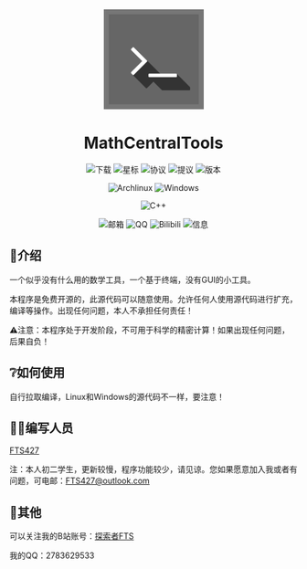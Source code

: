 <div align="center">
    <img width="175" src="/other/icon/MCT.png"></img>
</div>

<h1 align="center">MathCentralTools</h1>

<div align="center">

![下载](https://img.shields.io/github/downloads/FTS427/MathCentralTools/total?logo=github&label=下载&style=for-the-badge&color=44cc11)
![星标](https://img.shields.io/github/stars/FTS427/MathCentralTools?logo=github&label=星标&style=for-the-badge)
![协议](https://img.shields.io/github/license/FTS427/MathCentralTools?logo=github&label=协议&style=for-the-badge&color=ff7a35)
![提议](https://img.shields.io/github/issues/FTS427/MathCentralTools?logo=github&lable=提议&style=for-the-badge "提议")
![版本](https://img.shields.io/github/v/tag/FTS427/MathCentralTools?label=版本&style=for-the-badge "版本")

![Archlinux](https://img.shields.io/badge/archlinux-1E90FF?style=for-the-badge&logo=archlinux&logoColor=white)
![Windows](https://img.shields.io/badge/windows-4682B4?style=for-the-badge&logo=windows&logoColor=white)

![C++](https://img.shields.io/badge/c++-4B0082?style=for-the-badge&logoColor=white)

![邮箱](https://img.shields.io/badge/邮箱-fts427%40outlook.com-4169E1?style=for-the-badge&logoColor=white)
![QQ](https://img.shields.io/badge/qq-2783629533-B0C4DE?style=for-the-badge&logoColor=white)
![Bilibili](https://img.shields.io/badge/Bilibili-探索者FTS-FFC0CB?style=for-the-badge&logo=bilibili&logoColor=white)
![信息](https://repobeats.axiom.co/api/embed/cc935f853d439a32eda4eca113063598a914889a.svg "仓库情况图")

</div>

## 📃介绍

一个似乎没有什么用的数学工具，一个基于终端，没有GUI的小工具。

本程序是免费开源的，此源代码可以随意使用。允许任何人使用源代码进行扩充，编译等操作。出现任何问题，本人不承担任何责任！

⚠注意：本程序处于开发阶段，不可用于科学的精密计算！如果出现任何问题，后果自负！

## ❔如何使用

自行拉取编译，Linux和Windows的源代码不一样，要注意！

## 🧑‍💻编写人员

[FTS427](https://github.com/FTS427)

注：本人初二学生，更新较慢，程序功能较少，请见谅。您如果愿意加入我或者有问题，可电邮：<FTS427@outlook.com>

## 👀其他

可以关注我的B站账号：[探索者FTS](https://space.bilibili.com/1978537245?spm_id_from=333.1007.0.0)

我的QQ：2783629533
